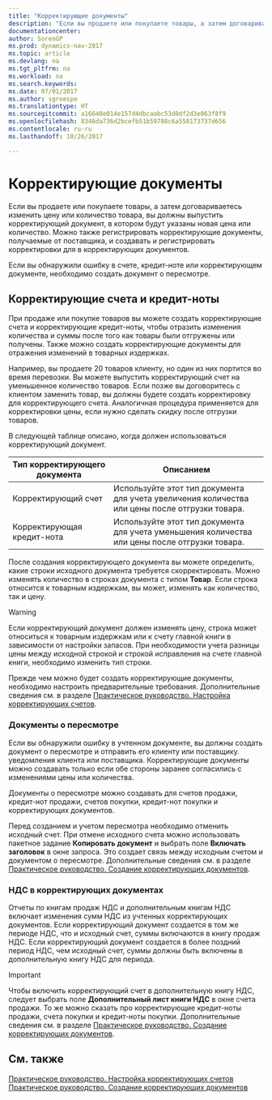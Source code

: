 ```yaml
---
title: "Корректирующие документы"
description: "Если вы продаете или покупаете товары, а затем договариваетесь изменить цену или количество товара, вы должны выпустить корректирующий документ, в котором будут указаны новая цена или количество."
documentationcenter: 
author: SorenGP
ms.prod: dynamics-nav-2017
ms.topic: article
ms.devlang: na
ms.tgt_pltfrm: na
ms.workload: na
ms.search.keywords: 
ms.date: 07/01/2017
ms.author: sgroespe
ms.translationtype: HT
ms.sourcegitcommit: a16640e014e157d4dbcaabc53d0df2d3e063f8f9
ms.openlocfilehash: 8346da736d2bcefb51b59708c6a558173737d656
ms.contentlocale: ru-ru
ms.lasthandoff: 10/26/2017

---
```

# <a name="corrective-documents"></a>Корректирующие документы
Если вы продаете или покупаете товары, а затем договариваетесь изменить цену или количество товара, вы должны выпустить корректирующий документ, в котором будут указаны новая цена или количество. Можно также регистрировать корректирующие документы, получаемые от поставщика, и создавать и регистрировать корректировки для в корректирующих документов.  

Если вы обнаружили ошибку в счете, кредит-ноте или корректирующем документе, необходимо создать документ о пересмотре.  

## <a name="corrective-invoices-and-credit-memos"></a>Корректирующие счета и кредит-ноты  
 При продаже или покупке товаров вы можете создать корректирующие счета и корректирующие кредит-ноты, чтобы отразить изменения количества и суммы после того как товары были отгружены или получены. Также можно создать корректирующие документы для отражения изменений в товарных издержках.  

Например, вы продаете 20 товаров клиенту, но один из них портится во время перевозки. Вы можете выпустить корректирующий счет на уменьшенное количество товаров. Если позже вы договоритесь с клиентом заменить товар, вы должны будете создать корректировку для корректирующего счета. Аналогичная процедура применяется для корректировки цены, если нужно сделать скидку после отгрузки товаров.  

В следующей таблице описано, когда должен использоваться корректирующий документ.  

|Тип корректирующего документа|Описанием|  
|------------------------------|---------------------------------------|  
|Корректирующий счет|Используйте этот тип документа для учета увеличения количества или цены после отгрузки товара.|  
|Корректирующая кредит-нота|Используйте этот тип документа для учета уменьшения количества или цены после отгрузки товара.|  

После создания корректирующего документа вы можете определить, какие строки исходного документа требуется скорректировать. Можно изменять количество в строках документа с типом **Товар**. Если строка относится к товарным издержкам, вы может, изменять как количество, так и цену.  

> [!WARNING]  
>  Если корректирующий документ должен изменять цену, строка может относиться к товарным издержкам или к счету главной книги в зависимости от настройки запасов. При необходимости учета разницы цены между исходной строкой и строкой исправления на счете главной книги, необходимо изменить тип строки.  

Прежде чем можно будет создать корректирующие документы, необходимо настроить предварительные требования. Дополнительные сведения см. в разделе [Практическое руководство. Настройка корректирующих счетов](how-to-set-up-corrective-invoicing.md).  

### <a name="revision-documents"></a>Документы о пересмотре  
Если вы обнаружили ошибку в учтенном документе, вы должны создать документ о пересмотре и отправить его клиенту или поставщику. уведомления клиента или поставщика. Корректирующие документы можно создавать только если обе стороны заранее согласились с изменениями цены или количества.  

Документы о пересмотре можно создавать для счетов продажи, кредит-нот продажи, счетов покупки, кредит-нот покупки и корректирующих документов.  

Перед созданием и учетом пересмотра необходимо отменить исходный счет. При отмене исходного счета можно использовать пакетное задание **Копировать документ** и выбрать поле **Включать заголовок** в окне запроса. Это создает связь между исходным счетом и документом о пересмотре. Дополнительные сведения см. в разделе [Практическое руководство. Создание корректирующих документов](how-to-create-corrective-documents.md).  

### <a name="vat-in-corrective-documents"></a>НДС в корректирующих документах  
Отчеты по книгам продаж НДС и дополнительным книгам НДС включает изменения сумм НДС из учтенных корректирующих документов. Если корректирующий документ создается в том же периоде НДС, что и исходный счет, суммы включаются в книгу продаж НДС. Если корректирующий документ создается в более поздний период НДС, чем исходный счет, суммы должны быть включены в дополнительную книгу НДС для периода.  

> [!IMPORTANT]  
>  Чтобы включить корректирующий счет в дополнительную книгу НДС, следует выбрать поле **Дополнительный лист книги НДС** в окне счета продажи. То же можно сказать про корректирующие кредит-ноты продажи, счета покупки и кредит-ноты покупки. Дополнительные сведения см. в разделе [Практическое руководство. Создание корректирующих документов](how-to-create-corrective-documents.md).  

## <a name="see-also"></a>См. также  
 [Практическое руководство. Настройка корректирующих счетов](how-to-set-up-corrective-invoicing.md)   
 [Практическое руководство. Создание корректирующих документов](how-to-create-corrective-documents.md)

